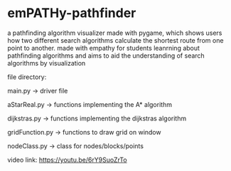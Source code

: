 # emPATHy-pathfinder
a pathfinding algorithm visualizer made with pygame, which shows users how two different search algorithms calculate the shortest route from one point to another. made with empathy for students leanrning about pathfinding algorithms and aims to aid the understanding of search algorithms by visualization

file directory:

main.py -> driver file

aStarReal.py -> functions implementing the A* algorithm

dijkstras.py -> functions implementing the dijkstras algorithm

gridFunction.py -> functions to draw grid on window

nodeClass.py -> class for nodes/blocks/points

video link: 
https://youtu.be/6rY9SuoZrTo

